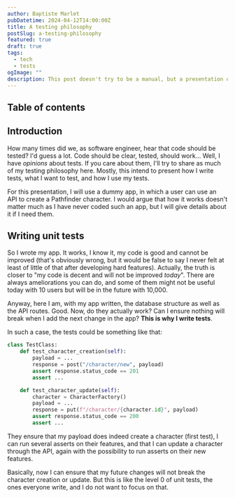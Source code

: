 ```yaml
---
author: Baptiste Marlet
pubDatetime: 2024-04-12T14:00:00Z
title: A testing philosophy
postSlug: a-testing-philosophy
featured: true
draft: true
tags:
  - tech
  - tests
ogImage: ""
description: This post doesn't try to be a manual, but a presentation of my testing philosophy.
---
```


## Table of contents

## Introduction

How many times did we, as software engineer, hear that code should be tested? I'd guess a lot. Code
should be clear, tested, should work… Well, I have _opinions_ about tests. If you care about them,
I'll try to share as much of my testing philosophy here. Mostly, this intend to present how I write
tests, what I want to test, and how I use my tests.

For this presentation, I will use a dummy app, in which a user can use an API to create a Pathfinder
character. I would argue that how it works doesn't matter much as I have never coded such an app,
but I will give details about it if I need them.

## Writing unit tests

So I wrote my app. It works, I know it, my code is good and cannot be improved (that's obviously
wrong, but it would be false to say I never felt at least of little of that after developing hard
features). Actually, the truth is closer to "my code is decent and will not be improved _today_".
There are always ameliorations you can do, and some of them might not be useful today with 10 users
but will be in the future with 10,000.

Anyway, here I am, with my app written, the database structure as well as the API routes. Good. Now,
do they actually work? Can I ensure nothing will break when I add the next change in the app? **This
is why I write tests**.

In such a case, the tests could be something like that:

```python
class TestClass:
    def test_character_creation(self):
        payload = ...
        response = post("/character/new", payload)
        assert response.status_code == 201
        assert ...

    def test_character_update(self):
        character = CharacterFactory()
        payload = ...
        response = put(f"/character/{character.id}", payload)
        assert response.status_code == 200
        assert ...
```

They ensure that my payload does indeed create a character (first test), I can run several asserts
on their features, and that I can update a character through the API, again with the possibility to
run asserts on their new features.

Basically, now I can ensure that my future changes will not break the character creation or update.
But this is like the level 0 of unit tests, the ones everyone write, and I do not want to focus on
that.
